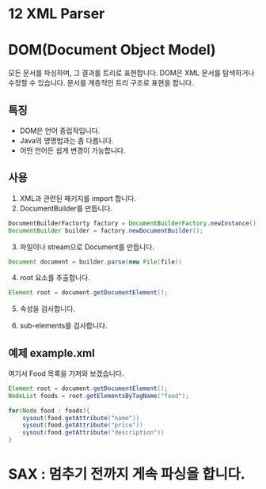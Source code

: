 12 XML Parser
===

# DOM(Document Object Model)

모든 문서를 파싱하며, 그 결과를 트리로 표현합니다. DOM은 XML 문서를 탐색하거나 수정할 수 있습니다. 문서를 계층적인 트리 구조로 표현을 합니다. 

## 특징

- DOM은 언어 중립적입니다.
- Java의 명명법과는 좀 다릅니다.
- 어떤 언어든 쉽게 변경이 가능합니다.

## 사용

1. XML과 관련된 패키지를 import 합니다.
2. DocumentBuilder를 만듭니다.

```Java
DocumentBuilderFactorty factory = DocumentBuilderFactory.newInstance();
DocumentBuilder builder = factory.newDocumentBuilder();
```

3. 파일이나 stream으로 Document를 만듭니다.

```Java
Document document = builder.parse(new File(file))
```

4. root 요소를 추출합니다.

```Java
Element root = document.getDocumentElement();
```

5. 속성을 검사합니다.

6. sub-elements를 검사합니다.

## 예제 example.xml

여기서 Food 목록을 가져와 보겠습니다.

```Java
Element root = document.getDocumentElement();
NodeList foods = root.getElementsByTagName("food");
 
for(Node food : foods){
    sysout(food.getAttribute("name"))
    sysout(food.getAttribute("price"))
    sysout(food.getAttribute("description"))
}

```

# SAX : 멈추기 전까지 게속 파싱을 합니다.
